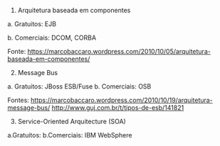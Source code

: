 1. Arquitetura baseada em componentes

a. Gratuitos: EJB <p>
b. Comerciais: DCOM, CORBA

Fonte: https://marcobaccaro.wordpress.com/2010/10/05/arquitetura-baseada-em-componentes/


2. Message Bus

a. Gratuitos: JBoss ESB/Fuse
b. Comerciais: OSB

Fontes:
https://marcobaccaro.wordpress.com/2010/10/19/arquitetura-message-bus/
http://www.guj.com.br/t/tipos-de-esb/141821


3. Service-Oriented Arquitecture (SOA)

a.Gratuitos:
b.Comerciais: IBM WebSphere
